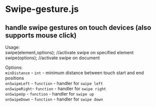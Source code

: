 # Swipe-gesture.js## handle swipe gestures on touch devices (also supports mouse click)Usage: <br>	swipe(element,options);  //activate swipe on specified element	swipe(options); //activate swipe on documentOptions:  <br>`minDistance` - `int` - minimum distance between touch start and end positions <br>`onSwipeLeft` - `function` - handler for `swipe left` <br>`onSwipeRight`- `function` - handler for `swipe right` <br>`onSwipeUp` - `function` - handler for `swipe up` <br>`onSwipeDown` - `function` - handler for `swipe down`